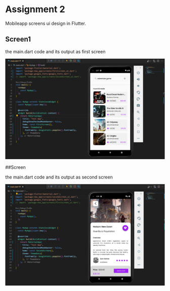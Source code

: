 # Assignment 2

Mobileapp screens ui design in Flutter.

## Screen1

the main.dart code and its output as first screen 

![screen1.PNG](https://github.com/HeyMahAN/mobileapp_ui_flutterpractice/blob/main/assets/images/screen1.PNG?raw=true)

##Screen

the main.dart code and its output as second screen

![screen2.PNG](https://github.com/HeyMahAN/mobileapp_ui_flutterpractice/blob/main/assets/images/screen2.PNG?raw=true)
